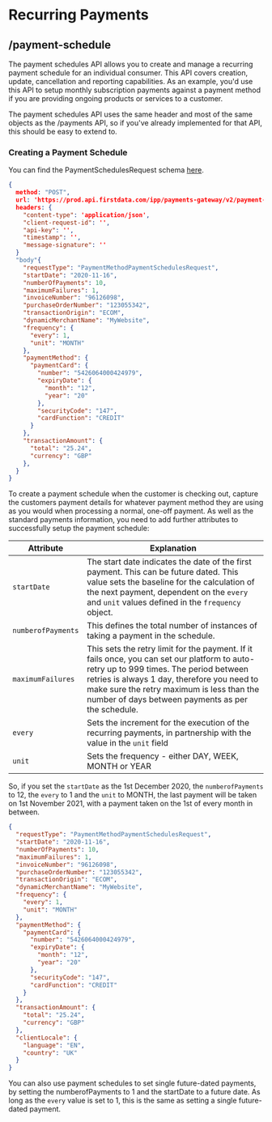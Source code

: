 # Recurring Payments

## /payment-schedule

The payment schedules API allows you to create and manage a recurring payment schedule for an individual consumer. This API covers creation, update, cancellation and reporting capabilities. As an example, you'd use this API to setup monthly subscription payments against a payment method if you are providing ongoing products or services to a customer. 

The payment schedules API uses the same header and most of the same objects as the /payments API, so if you've already implemented for that API, this should be easy to extend to.

### Creating a Payment Schedule

You can find the PaymentSchedulesRequest schema [here](https://docs.fiserv.com/docs/payments/reference/Payments.v1.yaml/components/schemas/PaymentSchedulesRequest).

```json http
{ 
  method: "POST",
  url: 'https://prod.api.firstdata.com/ipp/payments-gateway/v2/payment-schedules',
  headers: {
    "content-type": 'application/json',
    "client-request-id": '',
    "api-key": '',
    "timestamp": '',
    "message-signature": ''
  }
  "body"{
    "requestType": "PaymentMethodPaymentSchedulesRequest",
    "startDate": "2020-11-16",
    "numberOfPayments": 10,
    "maximumFailures": 1,
    "invoiceNumber": "96126098",
    "purchaseOrderNumber": "123055342",
    "transactionOrigin": "ECOM",
    "dynamicMerchantName": "MyWebsite",
    "frequency": {
      "every": 1,
      "unit": "MONTH"
    },
    "paymentMethod": {
      "paymentCard": {
        "number": "5426064000424979",
        "expiryDate": {
          "month": "12",
          "year": "20"
        },
        "securityCode": "147",
        "cardFunction": "CREDIT"
      }
    },
    "transactionAmount": {
      "total": "25.24",
      "currency": "GBP"
    },
  }
}
```
To create a payment schedule when the customer is checking out, capture the customers payment details for whatever payment method they are using as you would when processing a normal, one-off payment. As well as the standard payments information, you need to add further attributes to successfully setup the payment schedule:


Attribute | Explanation 
---------|----------
`startDate` | The start date indicates the date of the first payment. This can be future dated. This value sets the baseline for the calculation of the next payment, dependent on the `every` and `unit` values defined in the `frequency` object. 
`numberofPayments` | This defines the total number of instances of taking a payment in the schedule. 
`maximumFailures` | This sets the retry limit for the payment. If it fails once, you can set our platform to auto-retry up to 999 times. The period between retries is always 1 day, therefore you need to make sure the retry maximum is less than the number of days between payments as per the schedule.
`every` | Sets the increment for the execution of the recurring payments, in partnership with the value in the `unit` field
`unit` | Sets the frequency - either DAY, WEEK, MONTH or YEAR

So, if you set the `startDate` as the 1st December 2020, the `numberofPayments` to 12, the `every` to 1 and the `unit` to MONTH, the last payment will be taken on 1st November 2021, with a payment taken on the 1st of every month in between.


```json YAML
{
  "requestType": "PaymentMethodPaymentSchedulesRequest",
  "startDate": "2020-11-16",
  "numberOfPayments": 10,
  "maximumFailures": 1,
  "invoiceNumber": "96126098",
  "purchaseOrderNumber": "123055342",
  "transactionOrigin": "ECOM",
  "dynamicMerchantName": "MyWebsite",
  "frequency": {
    "every": 1,
    "unit": "MONTH"
  },
  "paymentMethod": {
    "paymentCard": {
      "number": "5426064000424979",
      "expiryDate": {
        "month": "12",
        "year": "20"
      },
      "securityCode": "147",
      "cardFunction": "CREDIT"
    }
  },
  "transactionAmount": {
    "total": "25.24",
    "currency": "GBP"
  },
  "clientLocale": {
    "language": "EN",
    "country": "UK"
  }
}
```

You can also use payment schedules to set single future-dated payments, by setting the numberofPayments to 1 and the startDate to a future date. As long as the `every` value is set to 1, this is the same as setting a single future-dated payment.


